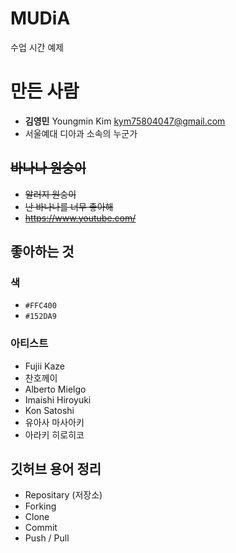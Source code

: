 # MUDiA
수업 시간 예제

# 만든 사람
* **김영민** Youngmin Kim <kym75804047@gmail.com>
* 서울예대 디아과 소속의 누군가

## ~~바나나 원숭이~~
* ~~알러지 원숭이~~
* ~~난 바나나를 너무 좋아해~~
* ~~https://www.youtube.com/~~

## 좋아하는 것
### 색
* `#FFC400`
* `#152DA9`

### 아티스트
* Fujii Kaze
* 찬호께이
* Alberto Mielgo
* Imaishi Hiroyuki
* Kon Satoshi
* 유아사 마사아키
* 아라키 히로히코

## 깃허브 용어 정리
* Repositary (저장소)
* Forking
* Clone
* Commit
* Push / Pull